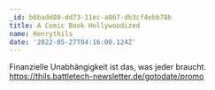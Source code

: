 ```yaml
---
_id: b6badd80-dd73-11ec-a067-db3cf4ebb78b
title: A Comic Book Hollywoodized
name: Henrythils
date: '2022-05-27T04:16:00.124Z'
---
```

Finanzielle Unabhängigkeit ist das, was jeder braucht. https://thils.battletech-newsletter.de/gotodate/promo
